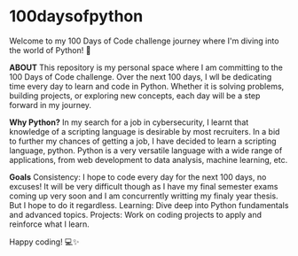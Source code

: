 # 100daysofpython
Welcome to my 100 Days of Code challenge journey where I'm diving into the world of Python! 🚀

**ABOUT**
This repository is my personal space where I am committing to the 100 Days of Code challenge. Over the next 100 days, I wll be dedicating time every day to learn and code in Python. Whether it is solving problems, building projects, or exploring new concepts, each day will be a step forward in my journey.

**Why Python?**
In my search for a job in cybersecurity, I learnt that knowledge of a scripting language is desirable by most recruiters. In a bid to further my chances of getting a job, I have decided to learn a scripting language, python. Python is a very versatile language with a wide range of applications, from web development to data analysis, machine learning, etc.

**Goals** 
Consistency: I hope to code every day for the next 100 days, no excuses! It will be very difficult though as I have my final semester exams coming up very soon and I am concurrently writting my finaly year thesis. But I hope to do it regardless. 
Learning: Dive deep into Python fundamentals and advanced topics.
Projects: Work on coding projects to apply and reinforce what I learn. 

Happy coding! 💻✨
